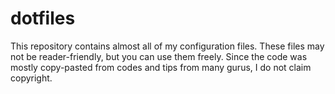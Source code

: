 # dotfiles

This repository contains almost all of my configuration files.
These files may not be reader-friendly, but you can use them freely.
Since the code was mostly copy-pasted from codes and tips from many gurus, I do not claim copyright.
